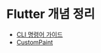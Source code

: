 # Flutter 개념 정리

- [CLI 명령어 가이드](https://www.notion.so/CLI-1c9cef5d64dd80c598abc8e9ef3a8dfc)
- [CustomPaint](https://apple-sushi-c42.notion.site/CustomPaint-1cbcef5d64dd80c7b2bfd522ddfd3467)
